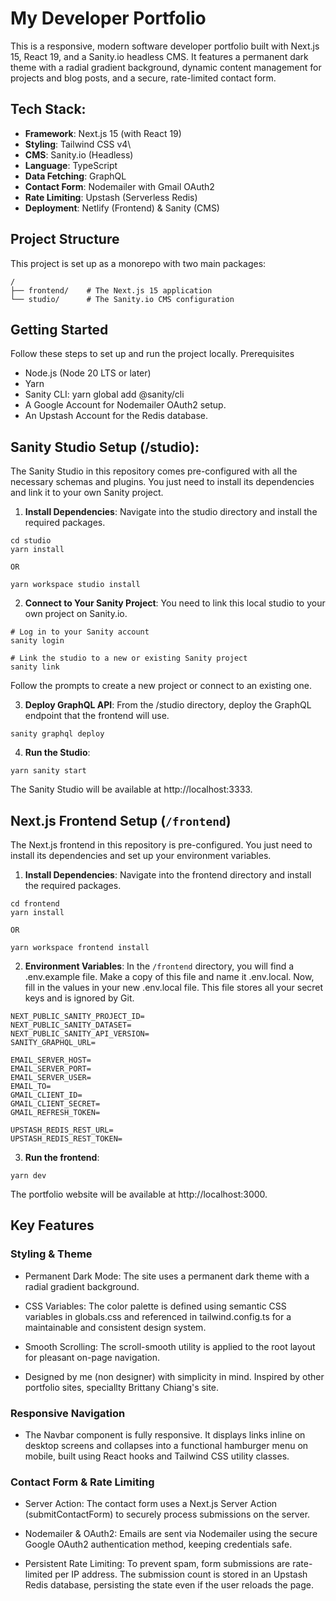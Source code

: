 # My Developer Portfolio

This is a responsive, modern software developer portfolio built with Next.js 15, React 19, and a Sanity.io headless CMS. It features a permanent dark theme with a radial gradient background, dynamic content management for projects and blog posts, and a secure, rate-limited contact form.

## Tech Stack:

* **Framework**: Next.js 15 (with React 19)
* **Styling**: Tailwind CSS v4\
* **CMS**: Sanity.io (Headless)
* **Language**: TypeScript
* **Data Fetching**: GraphQL
* **Contact Form**: Nodemailer with Gmail OAuth2
* **Rate Limiting**: Upstash (Serverless Redis)
* **Deployment**: Netlify (Frontend) & Sanity (CMS)

## Project Structure

This project is set up as a monorepo with two main packages:
```
/
├── frontend/    # The Next.js 15 application
└── studio/      # The Sanity.io CMS configuration
```

## Getting Started

Follow these steps to set up and run the project locally.
Prerequisites

* Node.js (Node 20 LTS or later)
* Yarn
* Sanity CLI: yarn global add @sanity/cli
* A Google Account for Nodemailer OAuth2 setup.
* An Upstash Account for the Redis database.

## Sanity Studio Setup (/studio):
The Sanity Studio in this repository comes pre-configured with all the necessary schemas and plugins. You just need to install its dependencies and link it to your own Sanity project.

1. **Install Dependencies**:
Navigate into the studio directory and install the required packages.
```
cd studio
yarn install

OR

yarn workspace studio install

```

2. **Connect to Your Sanity Project**:
You need to link this local studio to your own project on Sanity.io.
```
# Log in to your Sanity account
sanity login

# Link the studio to a new or existing Sanity project
sanity link
```
Follow the prompts to create a new project or connect to an existing one.

3. **Deploy GraphQL API**:
From the /studio directory, deploy the GraphQL endpoint that the frontend will use.

```
sanity graphql deploy
```



4. **Run the Studio**:
```
yarn sanity start
```

The Sanity Studio will be available at http://localhost:3333.




## Next.js Frontend Setup (`/frontend`)
The Next.js frontend in this repository is pre-configured. You just need to install its dependencies and set up your environment variables.

1. **Install Dependencies**:
Navigate into the frontend directory and install the required packages.
```
cd frontend
yarn install

OR

yarn workspace frontend install
```

2. **Environment Variables**:
In the `/frontend` directory, you will find a .env.example file. Make a copy of this file and name it .env.local. Now, fill in the values in your new .env.local file. This file stores all your secret keys and is ignored by Git.

```
NEXT_PUBLIC_SANITY_PROJECT_ID=
NEXT_PUBLIC_SANITY_DATASET=
NEXT_PUBLIC_SANITY_API_VERSION=
SANITY_GRAPHQL_URL=

EMAIL_SERVER_HOST=
EMAIL_SERVER_PORT=
EMAIL_SERVER_USER=
EMAIL_TO=
GMAIL_CLIENT_ID=
GMAIL_CLIENT_SECRET=
GMAIL_REFRESH_TOKEN=

UPSTASH_REDIS_REST_URL=
UPSTASH_REDIS_REST_TOKEN=
```

3. **Run the frontend**:
```
yarn dev
```


The portfolio website will be available at http://localhost:3000.

## Key Features
### Styling & Theme

* Permanent Dark Mode: The site uses a permanent dark theme with a radial gradient background.

* CSS Variables: The color palette is defined using semantic CSS variables in globals.css and referenced in tailwind.config.ts for a maintainable and consistent design system.

* Smooth Scrolling: The scroll-smooth utility is applied to the root layout for pleasant on-page navigation.

* Designed by me (non designer) with simplicity in mind. Inspired by other portfolio sites, speciallty Brittany Chiang's site.

### Responsive Navigation

* The Navbar component is fully responsive. It displays links inline on desktop screens and collapses into a functional hamburger menu on mobile, built using React hooks and Tailwind CSS utility classes.

### Contact Form & Rate Limiting

* Server Action: The contact form uses a Next.js Server Action (submitContactForm) to securely process submissions on the server.

* Nodemailer & OAuth2: Emails are sent via Nodemailer using the secure Google OAuth2 authentication method, keeping credentials safe.

* Persistent Rate Limiting: To prevent spam, form submissions are rate-limited per IP address. The submission count is stored in an Upstash Redis database, persisting the state even if the user reloads the page.
